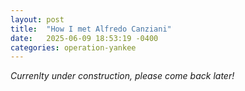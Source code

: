 ```yaml
---
layout: post
title:  "How I met Alfredo Canziani"
date:   2025-06-09 18:53:19 -0400
categories: operation-yankee
---
```


*Currenlty under construction, please come back later!*

